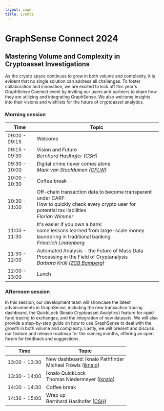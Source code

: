```yaml
---
layout: page
title: Events
---
```

# GraphSense Connect 2024
## Mastering Volume and Complexity in Cryptoasset Investigations


As the crypto space continues to grow in both volume and complexity, it is evident that no single solution can address all challenges. To foster collaboration and innovation, we are excited to kick off this year's GraphSense Connect event by inviting our users and partners to share how they are utilizing and integrating GraphSense. We also welcome insights into their visions and wishlists for the future of cryptoasset analytics.

### Morning session

<div class="table-wrapper" markdown="1">

| Time          | Topic                                                                     | 
|---------------|---------------------------------------------------------------------------|
| 09:00 - 09:15 | Welcome                                                                   |
| 09:15 - 09:30 | Vision and Future<br>*[Bernhard Haslhofer](https://bernhardhaslhofer.info/) ([CSH](https://www.csh.ac.at/))* |
| 09:30 - 10:00 | Digital crime never comes alone<br>*Mark van Staalduinen ([CFLW](https://cflw.com/))*        |
| 10:00 - 10:30 | Coffee break                                                              |
| 10:30 - 11:00 | Off-chain transaction data to become transparent under CARF:<br>How to quickly check every crypto user for potential tax liabilities<br>*Florian Wimmer*                                  |
| 11:00 - 11:30 | It's easier if you own a bank:<br>some lessons learned from large-scale money laundering in traditional banking<br>*Friedrich Lindenberg* |
| 11:30 - 12:00 | Automated Analysis - the Future of Mass Data Processing in the Field of Cryptanalysis<br>*Barbara Krüll ([ZCB Bamberg](https://www.justiz.bayern.de/gerichte-und-behoerden/generalstaatsanwaltschaft/bamberg/spezial_1.php))*        |
| 12:00 - 13:00 | Lunch                                                       |

</div>


### Afternoon session 

In this session, our development team will showcase the latest advancements in GraphSense, including the new transaction tracing dashboard, the QuickLock (Iknaio Cryptoasset Analytics) feature for rapid fund tracing to exchanges, and the integration of new datasets. We will also provide a step-by-step guide on how to use GraphSense to deal with the growth in both volume and complexity. Lastly, we will present and discuss our feature and release roadmap for the coming months, offering an open forum for feedback and suggestions.


<div class="table-wrapper" markdown="1">

| Time          | Topic                                               |
|---------------|-----------------------------------------------------|
| 13:00 - 13:30 | New dashboard: Iknaio Pathfinder<br>Michael Fröwis ([Iknaio](https://www.ikna.io/))           | 
| 13:30 - 14:00 | Iknaio QuickLock<br>Thomas Niedermeyer ([Iknaio](https://www.ikna.io/))     | 
| 14:00 - 14:30 | Coffee break                                        |
| 14:30 - 15:00 | Wrap up<br>Bernhard Haslhofer ([CSH](https://www.csh.ac.at/))                | 

</div>
